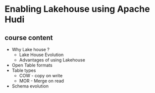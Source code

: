 # Enabling Lakehouse using Apache Hudi

## course content

* Why Lake house ? 
    * Lake House Evolution
    * Advantages of using Lakehouse  
* Open Table formats
* Table types
    * COW - copy on write
    * MOR - Merge on read
* Schema evolution
